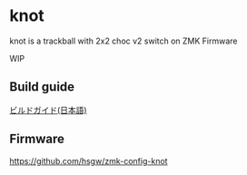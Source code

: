 # knot

knot is a trackball with 2x2 choc v2 switch on ZMK Firmware

WIP

## Build guide

[ビルドガイド(日本語)](knot_build_guide_jp.md)

## Firmware

https://github.com/hsgw/zmk-config-knot
